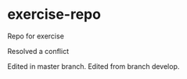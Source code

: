 # exercise-repo
Repo for exercise

Resolved a conflict

Edited in master branch.
Edited from branch develop.
